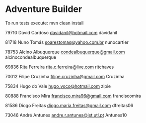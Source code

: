 # Adventure Builder

To run tests execute: mvn clean install

79710 David Cardoso davidanil@hotmail.com davidanil

81718 Nuno Tomás soarestomas@yahoo.com.br nunocartier

78753 Alcino Albuquerque condealbuquerque@gmail.com alcinocondealbuquerque

69836 Rita Ferreira rita.c.ferreira@live.com ritchaves

70012 Filipe Cruzinha filipe.cruzinha@gmail.com Cruzinha

75834 Hugo do Vale hugo_yoco@hotmail.com zipie

80888 Francisco Mira francisco.mira96@gmail.com franciscomira

81586 Diogo Freitas diogo.maria.freitas@gmail.com dfreitas06

73046 André Antunes andre.r.antunes@ist.utl.pt Antunes10
